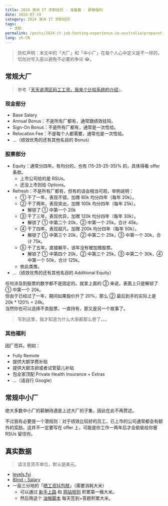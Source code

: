 ```yaml
---
title: 2024 澳洲 IT 求职经历 · 准备篇 · 薪酬福利
date: 2024-07-19
category: 2024 澳洲 IT 求职经历
tags:
  - 求职
permalink: /posts/2024-it-job-hunting-experience-in-australia/preparation/remuneration-package
lang: zh-CN
---
```


> 防杠声明：本文中的「大厂」和「中小厂」在每个人心中定义是不一样的，切勿对号入座以避免不必要的争论 😂。

## 常规大厂

> 参考「[天天说湾区码工工资，我来个比较系统的介绍](https://huaren.us/showtopic.html?topicid=2253787&fid=398)」。

### 现金部分

- Base Salary
- Annual Bonus：不是所有厂都有，通常跟绩效挂钩。
- Sign-On Bonus：不是所有厂都有，通常是一次性给。
- Relocation Fee：不是每个人都需要，通常也是一次性给。
- ...（绩效优秀的还有其他名目的 Bonus）

### 股票部分

- Equity：通常分四年。有均分的，也有 (15-25-25-35)% 的，具体得看 offer 条款。
  - 上市公司给的是 RSUs。
  - 还没上市则给 Options。
- Refresh：不是所有厂都有，但有的话会相当可观，举例说明：
  - ① 干了一年，表现不错，加赠 80k 均分四年（每年 20k）。
  - ② 干了两年，表现突出，加赠 100k 均分四年（每年 25k）。
    - 解锁了 ① 中第一个 20k
  - ③ 干了三年，表现优异，加赠 120k 均分四年（每年 30k）。
    - 解锁了 ① 中第二个 20k，② 中第一个 25k，合计 45k。
  - ④ 干了四年，表现超凡，加赠 200k 均分四年（每年 50k）。
    - 解锁了 ① 中第三个 20k，② 中第二个 25k，③ 中第一个 30k，合计 75k。
  - ⑤ 干了五年，直接躺平，该年没有被加赠股票。
    - 解锁了 ① 中第四个 20k，② 中第三个 25k，③ 中第二个 30k，④ 中第一个 50k，合计 125k。
  - 依此类推。
- ...（绩效优秀的还有其他名目的 Additional Equity）

任何涉及到股票的数字都不是固定的。就拿上面的 ② 来说，表面上只是解锁了 ① 中第一个 20k。  
但由于已经过了一年，期间如果股价升了 20%，那么 ② 最后到手的实际上是 20k * 120% = 24k。  
当然你也可以选择不卖股票，一直持有，那又是另一个故事了。

> 写到这里，我才知道为什么大家都那么卷了。。。

### 其他福利

因厂而异。例如：

- Fully Remote
- 提供大额学费补贴
- 提供大额冻卵或者试管婴儿补贴
- 包全家顶配 Private Health Insurance + Extras
- ...（请自行 Google）

## 常规中小厂

绝大多数中小厂的薪酬待遇是上述大厂的子集，因此在此不再赘述。

不过我有必要提一个潜规则：对于绩效比较好的员工，已上市的公司通常都会有额外的奖励。这并不一定要写在 offer 上，可能是你工作一两年后才会偷偷给你塞 RSUs 留住你。

## 真实数据

> 请注意货币单位，默认是美元。

- [levels.fyi](https://www.levels.fyi)
- [Blind - Salary](https://www.teamblind.com/salary)
- 一亩三分地的「[晒工资抖包袱](https://www.1point3acres.com/bbs/forum-237-1.html)」（需要消耗大米）
  - 可以通过 [新手上路](https://blog.csdn.net/jinbangshi9469/article/details/96105341) 和 [网站规则](https://blog.csdn.net/oooooo__ooo/article/details/100658145) 积累第一桶大米。
  - 然后用这个 [油猴脚本](https://github.com/eagleoflqj/p1a3_script) 每天签到+答题积累大米。
